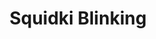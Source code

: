 ---
slug: squidki-blinking
title: Squidki Blinking
description: "Squidki Blinking is an exciting online game. Play for free directly in your browser!"
icon: /images/new_mods/Sprunki Blinking.png
url: https://wowtbc.net/sprunkin/sprunki-blinking/index.html
previewImage: /images/new_mods/Sprunki Blinking.png
type: new mods

# SEO配置
seo:
  title: "Squidki Blinking - Play Free Online Game | Fun Browser Games"
  description: "Squidki Blinking - Play this fun online game for free in your browser. No download required!"
  ogImage: "/images/new_mods/Sprunki Blinking.png"
  keywords: "squidki-blinking, online game, browser game, free game, new mods game, play online"

videoUrls:
  - https://www.youtube.com/embed/example1
  - https://www.youtube.com/embed/example2

whyPlay:
  title: "Why Play Squidki Blinking?"
  items:
    - "Immersive Gameplay: Squidki Blinking offers an engaging and immersive gaming experience that will keep you entertained for hours"
    - "Challenging Levels: Test your skills with increasingly difficult challenges and obstacles"
    - "Beautiful Graphics: Enjoy stunning visuals and smooth animations that bring the game world to life"
    - "Regular Updates: New content and features are added regularly to keep the game fresh and exciting"
    - "Free to Play: Experience all the fun without spending a penny"
    - "Community Features: Connect with other players, share strategies, and compete for high scores"
    - "Cross-Platform: Play on any device with a web browser, no downloads required"

features:
  title: "Key Features of Squidki Blinking"
  image: "/images/new_mods/Sprunki Blinking.png"
  items:
    - "Intuitive Controls: Easy to learn controls make Squidki Blinking accessible for players of all skill levels"
    - "Multiple Game Modes: Enjoy various gameplay options that provide different challenges and experiences"
    - "Character Customization: Personalize your gaming experience with unique characters and items"
    - "Achievement System: Complete special tasks to earn rewards and recognition"
    - "Leaderboards: Compete with players worldwide and see who can achieve the highest scores"

characteristics:
  title: "Game Characteristics"
  image: "/images/new_mods/Sprunki Blinking.png"
  items:
    - "Genre: New mods game with elements of strategy and skill"
    - "Difficulty: Suitable for both casual gamers and those seeking a challenge"
    - "Play Time: Quick sessions or extended gameplay, depending on your preference"
    - "Art Style: Vibrant and engaging visuals that enhance the gaming experience"
    - "Sound Design: Immersive audio that complements the gameplay perfectly"

info: "Squidki Blinking is an exciting online game that offers players a unique and engaging gaming experience. With its intuitive controls, stunning visuals, and challenging gameplay, Squidki Blinking provides hours of entertainment for players of all ages and skill levels. Whether you're looking for a quick gaming session during a break or an extended play session, Squidki Blinking delivers an immersive experience that will keep you coming back for more. The game features multiple levels of increasing difficulty, ensuring that players are constantly challenged as they progress. With regular updates adding new content and features, Squidki Blinking remains fresh and exciting, providing endless entertainment options for its growing community of players."

howToPlayIntro: "Welcome to Squidki Blinking! This guide will walk you through the basics and help you master the game. Whether you're a beginner or looking to improve your skills, these tips and instructions will enhance your gaming experience."

howToPlaySteps:
  - title: "Getting Started"
    description: "Begin your Squidki Blinking adventure by familiarizing yourself with the controls. Use your keyboard or mouse to navigate through the game interface. The tutorial will guide you through the basic mechanics and help you understand the objectives."
  - title: "Understanding the Objectives"
    description: "In Squidki Blinking, your main goal is to progress through levels by completing specific objectives. Each level presents unique challenges that require different strategies and approaches."
  - title: "Mastering the Controls"
    description: "Practice using the controls to improve your precision and reaction time. Squidki Blinking requires quick reflexes and strategic thinking to overcome obstacles and defeat opponents."
  - title: "Utilizing Power-ups"
    description: "Collect power-ups throughout the game to enhance your abilities and overcome difficult challenges. Each power-up offers unique advantages that can be crucial for success."
  - title: "Developing Strategies"
    description: "As you progress in Squidki Blinking, develop effective strategies for different scenarios. Analyze patterns, anticipate challenges, and adapt your approach to maximize your performance."

faq:
  title: "Frequently Asked Questions about Squidki Blinking"
  items:
    - question: "Is Squidki Blinking free to play?"
      answer: "Yes, Squidki Blinking is completely free to play directly in your web browser. No downloads or purchases are required to enjoy the full game experience."
    - question: "Can I play Squidki Blinking on mobile devices?"
      answer: "Yes, Squidki Blinking is optimized for both desktop and mobile play. You can enjoy the game on any device with a web browser and internet connection."
    - question: "Are there any in-game purchases?"
      answer: "While Squidki Blinking is free to play, there may be optional in-game purchases available for cosmetic items or additional features that don't affect core gameplay."
    - question: "How often is Squidki Blinking updated?"
      answer: "The developers regularly update Squidki Blinking with new content, features, and improvements based on player feedback and game performance."
    - question: "Can I play Squidki Blinking offline?"
      answer: "Currently, Squidki Blinking requires an internet connection to play as it's a browser-based online game."
    - question: "Is Squidki Blinking suitable for children?"
      answer: "Yes, Squidki Blinking is designed to be family-friendly and suitable for players of all ages."
    - question: "How do I report bugs or issues?"
      answer: "If you encounter any problems while playing Squidki Blinking, you can report them through the game's support page or contact the developers directly through their website."
    - question: "Still Have Questions?"
      answer: "If you have additional questions about Squidki Blinking that aren't covered in this FAQ, please visit our support center or contact our customer service team for assistance."
---